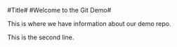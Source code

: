 #Title#
#Welcome to the Git Demo#

This is where we have information about our demo repo.

This is the second line.
